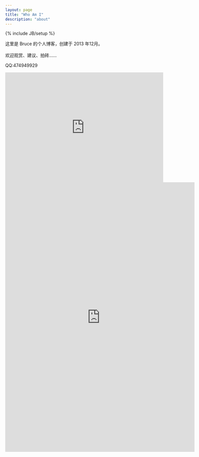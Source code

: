 ```yaml
---
layout: page
title: "Who Am I"
description: "about"
---
```

{% include JB/setup %}

这里是 Bruce 的个人博客，创建于 2013 年12月。<br /><br />欢迎观赏、建议、拍砖……

QQ:474949929

 <iframe width="100%" height="350px" class="share_self"  frameborder="0" scrolling="no" src="http://widget.weibo.com/weiboshow/index.php?language=&width=0&height=350&fansRow=1&ptype=0&speed=0&skin=1&isTitle=0&noborder=1&isWeibo=1&isFans=0&uid=1379187692&verifier=936f3b91&dpc=1"></iframe>
 
 <iframe width="604" height="859" frameborder="0" scrolling="no" marginheight="0" marginwidth="0" src="http://j.map.baidu.com/z1Pkv"></iframe>
